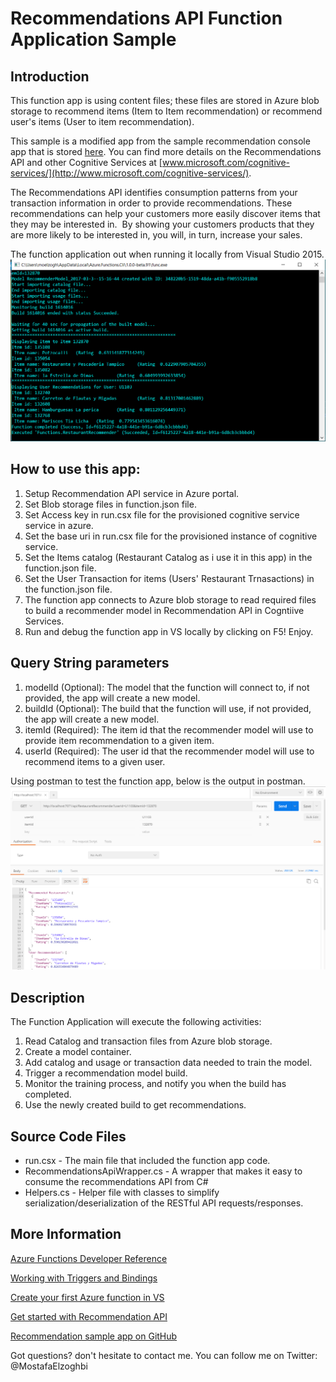 # Recommendations API Function Application Sample 

## Introduction
This function app is using content files; these files are stored in Azure blob storage to recommend items (Item to Item recommendation)
or recommend user's items (User to item recommendation).

This sample is a modified app from the sample recommendation console app that is stored [here](https://github.com/microsoft/Cognitive-Recommendations-Windows). 
You can find more details on the Recommendations API and other Cognitive Services at [www.microsoft.com/cognitive-services/](http://www.microsoft.com/cognitive-services/). 
 

The Recommendations API identifies consumption patterns from your transaction information in order to 
provide recommendations. These recommendations can help your customers more easily discover items that
they may be interested in.  By showing your customers products that they are more likely to be interested in,
you will, in turn, increase your sales.

The function application out when running it locally from Visual Studio 2015.
![Item Recommendation and User Recommendation output](/Images/FnAppOutputVS.PNG)

## How to use this app:
1. Setup Recommendation API service in Azure portal.
2. Set Blob storage files in function.json file.
3. Set Access key in run.csx file for the provisioned cognitive service service in azure.
4. Set the base uri in run.csx file for the provisioned instance of cognitive service.
5. Set the Items catalog (Restaurant Catalog as i use it in this app) in the function.json file.
6. Set the User Transaction for items (Users' Restaurant Trnasactions) in the function.json file.
7. The function app connects to Azure blob storage to read required files to build a recommender model in 
Recommendation API in Cogntiive Services.
7. Run and debug the function app in VS locally by clicking on F5! Enjoy.

## Query String parameters
1. modelId (Optional): The model that the function will connect to, if not provided, the app will create a new model.
2. buildId (Optional): The build that the function will use, if not provided, the app will create a new model.
3. itemId (Required): The item id that the recommender model will use to provide item recommendation to a given item.
4. userId (Required): The user id that the recommender model will use to recommend items to a given user.


Using postman to test the function app, below is the output in postman.
![Using postman to test the function app, here is the output](/Images/PostmanOutput.PNG)


## Description

The Function Application will execute the following activities:

1. Read Catalog and transaction files from Azure blob storage.
2. Create a model container.
3. Add catalog and usage or transaction data needed to train the model.
4. Trigger a recommendation model build.
5. Monitor the training process, and notify you when the build has completed.
6. Use the newly created build to get recommendations.

## Source Code Files
- run.csx - The main file that included the function app code. 
- RecommendationsApiWrapper.cs - A wrapper that makes it easy to consume the recommendations API from C# 
- Helpers.cs - Helper file with classes to simplify serialization/deserialization of the RESTful API requests/responses. 


## More Information

[Azure Functions Developer Reference](https://docs.microsoft.com/en-us/azure/azure-functions/functions-reference)

[Working with Triggers and Bindings](https://docs.microsoft.com/en-us/azure/azure-functions/functions-triggers-bindings)

[Create your first Azure function in VS](https://blogs.msdn.microsoft.com/webdev/2016/12/01/visual-studio-tools-for-azure-functions/)

[Get started with Recommendation API](https://docs.microsoft.com/en-us/azure/cognitive-services/cognitive-services-recommendations-quick-start)

[Recommendation sample app on GitHub](https://github.com/microsoft/Cognitive-Recommendations-Windows)


Got questions? don't hesitate to contact me. You can follow me on Twitter: @MostafaElzoghbi

